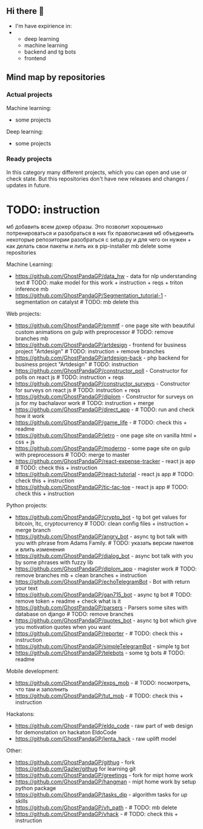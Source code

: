 ## Hi there 👋

- I'm have expirience in:
- * deep learning
  * machine learning
  * backend and tg bots
  * frontend


## Mind map by repositories

### Actual projects
Machine learning:
- some projects

Deep learning:
- some projects

### Ready projects
In this category many different projects, which you can open and use or check state. But this repositories don't have new releases and changes / updates in future.

# TODO: instruction
мб добавить всем докер образы. Это позволит хорошенько потренироваться и разобраться в них
fix правописания
мб объединить некоторые репозитории
разобраться с setup.py и для чего он нужен + как делать свои пакеты и лить их в pip-installer
mb delete some repositories

Machine Learning:
- https://github.com/GhostPandaGP/data_hw - data for nlp understanding text  # TODO: make model for this work + instruction + reqs + triton inference mb
- https://github.com/GhostPandaGP/Segmentation_tutorial-1 - segmentation on catalyst  # TODO: mb delete this

Web projects:
- https://github.com/GhostPandaGP/pmmtf - one page site with beautiful custom animations on gulp with preprocessor  # TODO: remove branches mb
- https://github.com/GhostPandaGP/artdesign - frontend for business project "Artdesign"  # TODO: instruction + remove branches
- https://github.com/GhostPandaGP/artdesign-back - php backend for business project "Artdesign"  # TODO: instruction
- https://github.com/GhostPandaGP/constructor_poll - Constructor for polls on react js  # TODO: instruction + reqs
- https://github.com/GhostPandaGP/constructor_surveys - Constructor for surveys on react js  # TODO: instruction + reqs
- https://github.com/GhostPandaGP/diplom - Constructor for surveys on js for my bachalavor work  # TODO: instruction + merge
- https://github.com/GhostPandaGP/direct_app - # TODO: run and check how it work
- https://github.com/GhostPandaGP/game_life - # TODO: check this + readme
- https://github.com/GhostPandaGP/jetro - one page site on vanilla html + css + js
- https://github.com/GhostPandaGP/moderno - some page site on gulp with preprocessors # TODO: merge to master
- https://github.com/GhostPandaGP/react-expense-tracker - react js app  # TODO: check this + instruction
- https://github.com/GhostPandaGP/react-tutorial - react js app  # TODO: check this + instruction
- https://github.com/GhostPandaGP/tic-tac-toe - react js app # TODO: check this + instruction

Python projects:
- https://github.com/GhostPandaGP/crypto_bot - tg bot get values for bitcoin, ltc, cryptocurrency  # TODO: clean config files + instruction + merge branch
- https://github.com/GhostPandaGP/angry_bot - async tg bot talk with you with phrase from Adams Family.  # TODO: указать версии пакетов и влить изменения
- https://github.com/GhostPandaGP/dialog_bot - async bot talk with you by some phrases with fuzzy lib
- https://github.com/GhostPandaGP/diplom_app - magister work  # TODO: remove branches mb + clean branches + instruction
- https://github.com/GhostPandaGP/echoTelegramBot - Bot with return your text
- https://github.com/GhostPandaGP/gan715_bot - async tg bot # TODO: remove token + readme + check what is it
- https://github.com/GhostPandaGP/parsers - Parsers some sites with database on django  # TODO: remove branches
- https://github.com/GhostPandaGP/quotes_bot - async tg bot which give you motivation quotes when you want
- https://github.com/GhostPandaGP/reporter - # TODO: check this + instruction
- https://github.com/GhostPandaGP/simpleTelegramBot - simple tg bot
- https://github.com/GhostPandaGP/telebots - some tg bots  # TODO: readme

Mobile development:
- https://github.com/GhostPandaGP/exps_mob - # TODO: посмотреть, что там и заполнить
- https://github.com/GhostPandaGP/tut_mob - # TODO: check this + instruction


Hackatons:
- https://github.com/GhostPandaGP/eldo_code - raw part of web design for demonstation on hackaton EldoCode
- https://github.com/GhostPandaGP/lenta_hack - raw uplift model

Other:
- https://github.com/GhostPandaGP/githug - fork https://github.com/Gazler/githug for learning git
- https://github.com/GhostPandaGP/greetings - fork for mipt home work
- https://github.com/GhostPandaGP/hangman - mipt home work by setup python package
- https://github.com/GhostPandaGP/tasks_dip - algorithm tasks for up skills
- https://github.com/GhostPandaGP/vh_path - # TODO: mb delete
- https://github.com/GhostPandaGP/vhack - # TODO: check this + instruction


<!--
**GhostPandaGP/GhostPandaGP** is a ✨ _special_ ✨ repository because its `README.md` (this file) appears on your GitHub profile.

Here are some ideas to get you started:

- 🔭 I’m currently working on ...
- 🌱 I’m currently learning ...
- 👯 I’m looking to collaborate on ...
- 🤔 I’m looking for help with ...
- 💬 Ask me about ...
- 📫 How to reach me: ...
- 😄 Pronouns: ...
- ⚡ Fun fact: ...
-->
